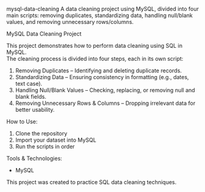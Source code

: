  mysql-data-cleaning
A data cleaning project using MySQL, divided into four main scripts: removing duplicates, standardizing data, handling null/blank values, and removing unnecessary rows/columns.

MySQL Data Cleaning Project

This project demonstrates how to perform data cleaning using SQL in MySQL.  
The cleaning process is divided into four steps, each in its own script:

1. Removing Duplicates – Identifying and deleting duplicate records.
2. Standardizing Data – Ensuring consistency in formatting (e.g., dates, text case).
3. Handling Null/Blank Values – Checking, replacing, or removing null and blank fields.
4. Removing Unnecessary Rows & Columns – Dropping irrelevant data for better usability.

How to Use:
1. Clone the repository
2. Import your dataset into MySQL
3. Run the scripts in order

Tools & Technologies:
- MySQL

 This project was created to practice SQL data cleaning techniques.

